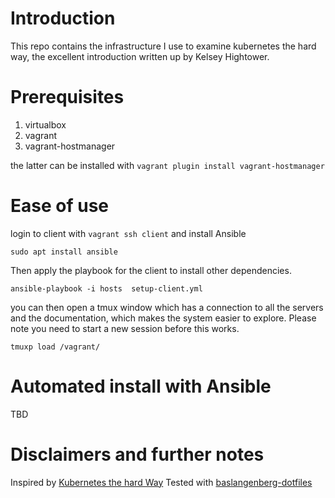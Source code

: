 # Introduction
This repo contains the infrastructure I use to examine kubernetes the hard way, the excellent introduction written up by Kelsey Hightower.

# Prerequisites

1. virtualbox
2. vagrant
3. vagrant-hostmanager

the latter can be installed with `vagrant plugin install vagrant-hostmanager`

# Ease of use
login to client with `vagrant ssh client` and install Ansible

`sudo apt install ansible`

Then apply the playbook for the client to install other dependencies.

`ansible-playbook -i hosts  setup-client.yml`

you can then open a tmux window which has a connection to all the servers and the documentation, which makes the system easier to explore. Please note you need to start a new session before this works.

`tmuxp load /vagrant/`

# Automated install with Ansible
TBD

# Disclaimers and further notes
Inspired by [Kubernetes the hard Way](https://github.com/kelseyhightower/kubernetes-the-hard-way)
Tested with [baslangenberg-dotfiles](https://github.com/BasLangenberg/dotfiles)

